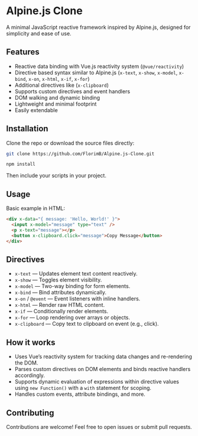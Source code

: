 # Alpine.js Clone

A minimal JavaScript reactive framework inspired by Alpine.js, designed for simplicity and ease of use.

## Features

- Reactive data binding with Vue.js reactivity system (`@vue/reactivity`)
- Directive based syntax similar to Alpine.js (`x-text`, `x-show`, `x-model`, `x-bind`, `x-on`, `x-html`, `x-if`, `x-for`)
- Additional directives like (`x-clipboard`)
- Supports custom directives and event handlers
- DOM walking and dynamic binding
- Lightweight and minimal footprint
- Easily extendable

## Installation

Clone the repo or download the source files directly:

```bash
git clone https://github.com/FlorimB/Alpine.js-Clone.git
```
```bash
npm install
```
Then include your scripts in your project.

## Usage

Basic example in HTML:

```html
<div x-data="{ message: 'Hello, World!' }">
  <input x-model="message" type="text" />
  <p x-text="message"></p>
  <button x-clipboard.click="message">Copy Message</button>
</div>
```

## Directives

- `x-text` — Updates element text content reactively.
- `x-show` — Toggles element visibility.
- `x-model` — Two-way binding for form elements.
- `x-bind` — Bind attributes dynamically.
- `x-on` / `@event` — Event listeners with inline handlers.
- `x-html` — Render raw HTML content.
- `x-if` — Conditionally render elements.
- `x-for` — Loop rendering over arrays or objects.
- `x-clipboard` — Copy text to clipboard on event (e.g., click).

## How it works

- Uses Vue’s reactivity system for tracking data changes and re-rendering the DOM.
- Parses custom directives on DOM elements and binds reactive handlers accordingly.
- Supports dynamic evaluation of expressions within directive values using `new Function()` with a `with` statement for scoping.
- Handles custom events, attribute bindings, and more.

## Contributing

Contributions are welcome! Feel free to open issues or submit pull requests.

